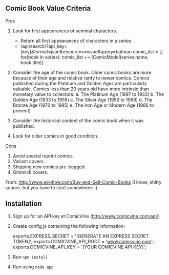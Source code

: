 Comic Book Value Criteria
-------------------------
Pros

1. Look for first appearances of seminal characters.
   - Return all first appearances of characters in a series
   - /api/search/?api_key=[key]&format=json&resources=issue&query=batman
   comic_list = []
   for(book in series):
      comic_list += [ComicModel(series.name, book.title)]

2. Consider the age of the comic book. Older comic books are more because of their age and relative rarity to newer comics. 
   Comics published during the Platinum and Golden Ages are particularly valuable.
   Comics less than 20 years old have more intrinsic than monetary value to collectors.
   a. The Platinum Age (1897 to 1933)
   b. The Golden Age (1933 to 1955)
   c. The Silver Age (1956 to 1969)
   d. The Bronze Age (1970 to 1985)
   e. The Iron Age or Modern Age (1986 to present)
3. Consider the historical context of the comic book when it was published.
4. Look for older comics in good condition. 

Cons

1. Avoid special reprint comics. 
2. Variant covers.
3. Shipping new comics pre-bagged.
4. Gimmick covers.

From: http://www.wikihow.com/Buy-and-Sell-Comic-Books (I know, shitty source, but you have to start somewhere...)


Installation
------------

1. Sign up for an API key at ComicVine (http://www.comicvine.com/api/)
2. Create config.js containing the following information:

    exports.EXPRESS_SECRET = '[GENERATE AN EXPRESS SECRET TOKEN]';
    exports.COMICVINE_API_ROOT = 'www.comicvine.com';
    exports.COMICVINE_API_KEY = '[YOUR COMICVINE API KEY]';

3. Run ```npm install```
4. Run using ```node app```